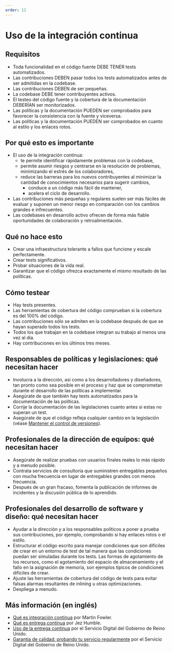 ```yaml
---
order: 12
---
```


# Uso de la integración continua

## Requisitos

* Toda funcionalidad en el código fuente DEBE TENER tests automatizados.
* Las contribuciones DEBEN pasar todos los tests automatizados antes de ser admitidas en la codebase.
* Las contribuciones DEBEN de ser pequeñas.
* La codebase DEBE tener contribuyentes activos.
* El testeo del código fuente y la cobertura de la documentación DEBERÍAN ser monitorizados.
* Las políticas y la documentación PUEDEN ser comprobados para favorecer la consistencia con la fuente y viceversa.
* Las políticas y la documentación PUEDEN ser comprobados en cuanto al estilo y los enlaces rotos.

## Por qué esto es importante

* El uso de la integración continua:
  * te permite identificar rápidamente problemas con la codebase,
  * permite asumir riesgos y centrarse en la resolución de problemas, minimizando el estrés de los colaboradores,
  * reduce las barreras para los nuevos contribuyentes al minimizar la cantidad de conocimientos necesarios para sugerir cambios,
    * conduce a un código más fácil de mantener,
    * acelera el ciclo de desarrollo.
* Las contribuciones más pequeñas y regulares suelen ser más fáciles de evaluar y suponen un menor riesgo en comparación con los cambios grandes e infrecuentes.
* Las codebases en desarrollo activo ofrecen de forma más fiable oportunidades de colaboración y retroalimentación.

## Qué no hace esto

* Crear una infraestructura tolerante a fallos que funcione y escale perfectamente.
* Crear tests significativos.
* Probar situaciones de la vida real.
* Garantizar que el código ofrezca exactamente el mismo resultado de las políticas.

## Cómo testear

* Hay tests presentes.
* Las herramientas de cobertura del código comprueban si la cobertura es del 100% del código.
* Las contribuciones sólo se admiten en la codebase después de que se hayan superado todos los tests.
* Todos los que trabajan en la codebase integran su trabajo al menos una vez al día.
* Hay contribuciones en los últimos tres meses.

## Responsables de políticas y legislaciones: qué necesitan hacer

* Involucra a la dirección, así como a los desarrolladores y diseñadores, tan pronto como sea posible en el proceso y haz que se comprometan durante el desarrollo de las políticas a implementar.
* Asegúrate de que también hay tests automatizados para la documentación de las políticas.
* Corrije la documentación de las legislaciones cuanto antes si estas no superan un test.
* Asegúrate de que el código refleja cualquier cambio en la legislación (véase [Mantener el control de versiones](version-control-and-history.md)).

## Profesionales de la dirección de equipos: qué necesitan hacer

* Asegúrate de realizar pruebas con usuarios finales reales lo más rápido y a menudo posible.
* Contrata servicios de consultoría que suministren entregables pequeños con mucha frecuencia en lugar de entregables grandes con menos frecuencia.
* Después de un gran fracaso, fomenta la publicación de informes de incidentes y la discusión pública de lo aprendido.

## Profesionales del desarrollo de software y diseño: qué necesitan hacer

* Ayudar a la dirección y a los responsables políticos a poner a prueba sus contribuciones, por ejemplo, comprobando si hay enlaces rotos o el estilo.
* Estructurar el código escrito para manejar condiciones que son difíciles de crear en un entorno de test de tal manera que las condiciones puedan ser simuladas durante los tests. Las formas de agotamiento de los recursos, como el agotamiento del espacio de almacenamiento y el fallo en la asignación de memoria, son ejemplos típicos de condiciones difíciles de crear.
* Ajuste las herramientas de cobertura del código de tests para evitar falsas alarmas resultantes de inlining u otras optimizaciones.
* Despliega a menudo.

## Más información (en inglés)

* [Qué es integración continua](https://www.martinfowler.com/articles/continuousIntegration.html) por Martin Fowler.
* [Qué es entrega continua](https://www.continuousdelivery.com/) por Jez Humble.
* [Uso de la entrega continua](https://gds-way.cloudapps.digital/standards/continuous-delivery.html) por el Servicio Digital del Gobierno de Reino Unido.
* [Garantía de calidad: probando tu servicio regularmente](https://www.gov.uk/service-manual/technology/quality-assurance-testing-your-service-regularly) por el Servicio Digital del Gobierno de Reino Unido.

